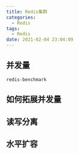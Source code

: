 ```yaml
---
title: Redis集群
categories:
  - Redis
tags:
  - Redis
date: 2021-02-04 23:04:09
---
```


## 并发量

`redis-benchmark`

## 如何拓展并发量

## 读写分离

## 水平扩容


<!--more-->